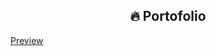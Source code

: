 <h2 align=center> 🔥 Portofolio </h2>


[Preview](https://justzet.github.io/Portofolio/website/home.html)
